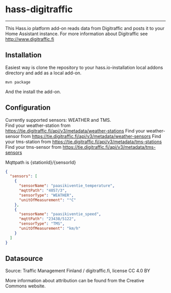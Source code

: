 # hass-digitraffic
------------------

This Hass.io platform add-on reads data from Digitraffic and posts it to your Home Assistant instance.
For more information about Digitraffic see http://www.digitraffic.fi

Installation
------------

Easiest way is clone the repository to your hass.io-installation local addons directory and add as a local add-on.

```
mvn package
```

And the install the add-on.

Configuration
-------------

Currently supported sensors: WEATHER and TMS.  
Find your weather-station from https://tie.digitraffic.fi/api/v3/metadata/weather-stations
Find your weather-sensor from https://tie.digitraffic.fi/api/v3/metadata/weather-sensors
Find your tms-station from https://tie.digitraffic.fi/api/v3/metadata/tms-stations
Find your tms-sensor from https://tie.digitraffic.fi/api/v3/metadata/tms-sensors

Mqttpath is {stationId}/{sensorId}

```json
{
  "sensors": [
    {
      "sensorName": "paasikiventie_temperature",
      "mqttPath": "4057/3",
      "sensorType": "WEATHER",
      "unitOfMeasurement": "°C"
    },
    {
      "sensorName": "paasikiventie_speed",
      "mqttPath": "23438/5122",
      "sensorType": "TMS",
      "unitOfMeasurement": "km/h"
    }
  ]
}
```

Datasource
----------
Source: Traffic Management Finland / digitraffic.fi, license CC 4.0 BY

More information about attribution can be found from the Creative Commons website.